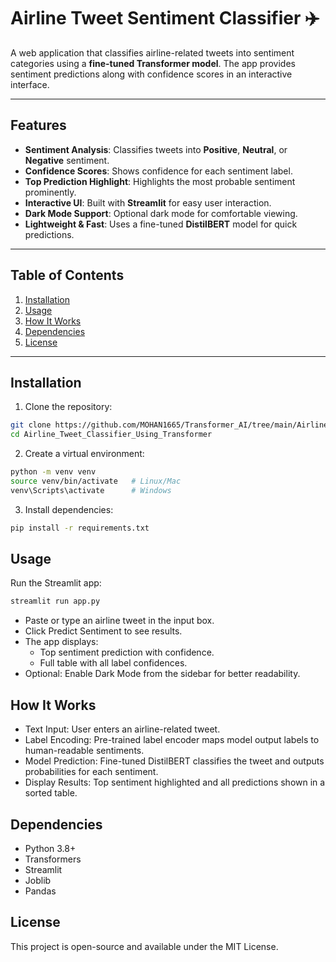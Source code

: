 # Airline Tweet Sentiment Classifier ✈️

A web application that classifies airline-related tweets into sentiment categories using a **fine-tuned Transformer model**. The app provides sentiment predictions along with confidence scores in an interactive interface.

---

## Features

- **Sentiment Analysis**: Classifies tweets into **Positive**, **Neutral**, or **Negative** sentiment.  
- **Confidence Scores**: Shows confidence for each sentiment label.  
- **Top Prediction Highlight**: Highlights the most probable sentiment prominently.  
- **Interactive UI**: Built with **Streamlit** for easy user interaction.  
- **Dark Mode Support**: Optional dark mode for comfortable viewing.  
- **Lightweight & Fast**: Uses a fine-tuned **DistilBERT** model for quick predictions.

---

## Table of Contents

1. [Installation](#installation)  
2. [Usage](#usage)  
3. [How It Works](#how-it-works)  
4. [Dependencies](#dependencies)  
5. [License](#license)  

---

## Installation

1. Clone the repository:

```bash
git clone https://github.com/MOHAN1665/Transformer_AI/tree/main/Airline_Tweet_Classifier_Using_Transformer
cd Airline_Tweet_Classifier_Using_Transformer
```

2. Create a virtual environment:

```bash
python -m venv venv
source venv/bin/activate   # Linux/Mac
venv\Scripts\activate      # Windows
```

3. Install dependencies:

```bash
pip install -r requirements.txt
```

## Usage

Run the Streamlit app:
```bash
streamlit run app.py
```
- Paste or type an airline tweet in the input box.
- Click Predict Sentiment to see results.
- The app displays:
  - Top sentiment prediction with confidence.
  - Full table with all label confidences.
- Optional: Enable Dark Mode from the sidebar for better readability.

## How It Works

- Text Input: User enters an airline-related tweet.
- Label Encoding: Pre-trained label encoder maps model output labels to human-readable sentiments.
- Model Prediction: Fine-tuned DistilBERT classifies the tweet and outputs probabilities for each sentiment.
- Display Results: Top sentiment highlighted and all predictions shown in a sorted table.

## Dependencies

- Python 3.8+
- Transformers
- Streamlit
- Joblib
- Pandas

## License
This project is open-source and available under the MIT License.
